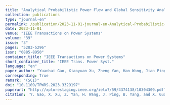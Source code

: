 ```yaml
---
title: "Analytical Probabilistic Power Flow and Global Sensitivity Analysis of Distribution Systems Based on Gaussian Mixture Model of Input-Output Variables"
collection: publications
type: "journal-en"
permalink: /publication/2023-11-01-journal-en-Analytical-Probabilistic-Power-Flow-and-Global-Sensitivity-Analysis
date: 2023-11-01
venue: "IEEE Transactions on Power Systems"
volume: "39"
issue: "3"
pages: "5283-5296"
issn: "0885-8950"
container_title: "IEEE Transactions on Power Systems"
short_container_title: "IEEE Trans. Power Syst."
language: "en"
paper_author: "Yuanhai Gao, Xiaoyuan Xu, Zheng Yan, Han Wang, Jian Ping, Bo Yang, Xinping Guan"
corresponding: True
remark: "(SCI)"
doi: "10.1109/TPWRS.2023.3329197"
paperurl: "http://xplorestaging.ieee.org/ielx7/59/4374138/10304309.pdf?arnumber=10304309"
citation: 'Y. Gao, X. Xu, Z. Yan, H. Wang, J. Ping, B. Yang, and X. Guan, "Analytical Probabilistic Power Flow and Global Sensitivity Analysis of Distribution Systems Based on Gaussian Mixture Model of Input-Output Variables," <i>IEEE Transactions on Power Systems</i>, vol. 39, no. 3, pp. 5283-5296, May 2024. DOI: 10.1109/TPWRS.2023.3329197.'
---
```

